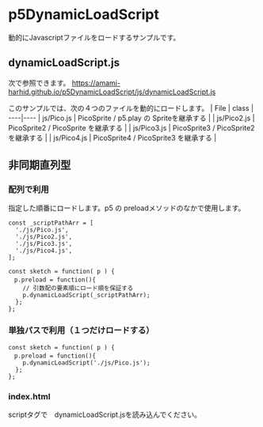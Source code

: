 # p5DynamicLoadScript

動的にJavascriptファイルをロードするサンプルです。

## dynamicLoadScript.js

次で参照できます。
https://amami-harhid.github.io/p5DynamicLoadScript/js/dynamicLoadScript.js

このサンプルでは、次の４つのファイルを動的にロードします。
| File | class |
----|----
| js/Pico.js | PicoSprite / p5.play の Spriteを継承する |
| js/Pico2.js | PicoSprite2 / PicoSprite を継承する |
| js/Pico3.js | PicoSprite3 / PicoSprite2 を継承する |
| js/Pico4.js | PicoSprite4 / PicoSprite3 を継承する |

## 非同期直列型

### 配列で利用

指定した順番にロードします。p5 の preloadメソッドのなかで使用します。

```
const _scriptPathArr = [
  './js/Pico.js',
  './js/Pico2.js',
  './js/Pico3.js',
  './js/Pico4.js',
];

const sketch = function( p ) {
　p.preload = function(){
    // 引数配の要素順にロード順を保証する
    p.dynamicLoadScript(_scriptPathArr);
  };
};
```

### 単独パスで利用（１つだけロードする）

```
const sketch = function( p ) {
　p.preload = function(){
    p.dynamicLoadScript('./js/Pico.js');
  };
};
```

### index.html

scriptタグで　dynamicLoadScript.jsを読み込んでください。

